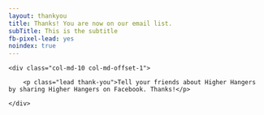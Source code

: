 ```yaml
---
layout: thankyou
title: Thanks! You are now on our email list.
subTitle: This is the subtitle
fb-pixel-lead: yes
noindex: true
---
```


<div id="fb-root"></div>
<script>(function(d, s, id) {
  var js, fjs = d.getElementsByTagName(s)[0];
  if (d.getElementById(id)) return;
  js = d.createElement(s); js.id = id;
  js.src = "//connect.facebook.net/en_US/sdk.js#xfbml=1&version=v2.5&appId=126092547501452";
  fjs.parentNode.insertBefore(js, fjs);
}(document, 'script', 'facebook-jssdk'));</script>

<div class="row">

 	<div class="col-md-10 col-md-offset-1">

		<p class="lead thank-you">Tell your friends about Higher Hangers by sharing Higher Hangers on Facebook. Thanks!</p>

	</div>

</div>

<div class="row">
	<div class="col-md-2 col-md-offset-5">  
		<div class="fb-share-button" data-href="http://www.higherhangers.com" data-layout="box_count"></div>
 	</div>   
 </div>

<img height="1" width="1" alt="" src="https://ct.pinterest.com/?tid=gXbGzYaa5Uy"/>